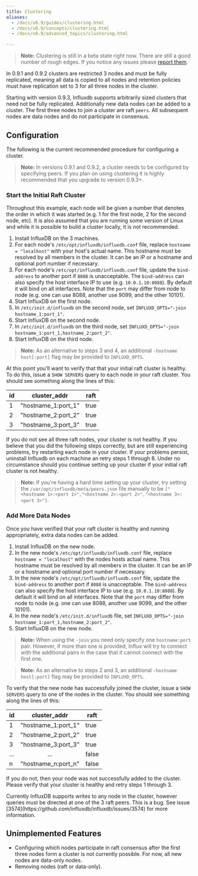 ```yaml
---
title: Clustering
aliases:
  - /docs/v0.9/guides/clustering.html
  - /docs/v0.9/concepts/clustering.html
  - /docs/v0.9/advanced_topics/clustering.html

---
```


> **Note:** Clustering is still in a beta state right now. There are still a good number of rough edges. If you notice any issues please [report them](https://github.com/influxdb/influxdb/issues/new).

In 0.9.1 and 0.9.2 clusters are restricted 3 nodes and must be fully replicated, meaning all data is copied to all nodes and retention policies must have replication set to 3 for all three nodes in the cluster.

Starting with version 0.9.3, Influxdb supports arbitrarily sized clusters that need not be fully replicated. Additionally new data nodes can be added to a cluster. The first three nodes to join a cluster are raft `peers`. All subsequent nodes are data nodes and do not participate in consensus.
## Configuration
The following is the current recommended procedure for configuring a cluster.

> **Note:** In versions 0.9.1 and 0.9.2, a cluster needs to be configured by specifying peers. If you plan on using clustering it is highly recommended that you upgrade to version 0.9.3+.

### Start the Initial Raft Cluster

Throughout this example, each node will be given a number that denotes the order in which it was started (e.g. 1 for the first node, 2 for the second node, etc). It is also assumed that you are running some version of Linux and while it is possible to build a cluster locally, it is not recommended.

1. Install InfluxDB on the 3 machines.
2. For each node's `/etc/opt/influxdb/influxdb.conf` file, replace `hostname = "localhost"` with your host's actual name. This hostname must be resolved by all members in the cluster. It can be an IP or a hostname and optional port number if necessary.
3. For each node's `/etc/opt/influxdb/influxdb.conf` file, update the `bind-address` to another port if `8088` is unacceptable. The `bind-address` can also specify the host interface IP to use (e.g. `10.0.1.10:8088`). By default it will bind on all interfaces. Note that the `port` may differ from node to node (e.g. one can use 8088, another use 9099, and the other 10101).
4. Start InfluxDB on the first node.
5. In `/etc/init.d/influxdb` on the second node, set `INFLUXD_OPTS="-join hostname_1:port_1"`.
6. Start InfluxDB on the second node.
7. In `/etc/init.d/influxdb` on the third node, set `INFLUXD_OPTS="-join hostname_1:port_1,hostname_2:port_2"`.
8. Start InfluxDB on the third node.

> **Note:** As an alternative to steps 3 and 4, an additional `-hostname host[:port]` flag may be provided to `INFLUXD_OPTS`.

At this point you'll want to verify that that your initial raft cluster is healthy. To do this, issue a `SHOW SERVERS` query to each node in your raft cluster. You should see something along the lines of this:

| id | cluster_addr | raft |
|----|--------------|------|
|  1 | "hostname_1:port_1" |  true |
|  2 | "hostname_2:port_2" |  true |
|  3 | "hostname_3:port_3" |  true |

If you do not see all three raft nodes, your cluster is not healthy. If you believe that you did the following steps correctly, but are still experiencing problems, try restarting each node in your cluster. If your problems persist, uninstall Influxdb on each machine an retry steps 1 through 8. Under no circumstance should you continue setting up your cluster if your initial raft cluster is not healthy.

> **Note:** If you're having a hard time setting up your cluster, try setting the `/var/opt/influxdb/meta/peers.json` file manually to be `["<hostname 1>:<port 1>","<hostname 2>:<port 2>","<hostname 3>:<port 3>"]`.

### Add More Data Nodes

Once you have verified that your raft cluster is healthy and running appropriately, extra data nodes can be added.

1. Install InfluxDB on the new node.
2. In the new node's `/etc/opt/influxdb/influxdb.conf` file, replace `hostname = "localhost"` with the nodes hosts actual name. This hostname must be resolved by all members in the cluster. It can be an IP or a hostname and optional port number if necessary.
3. In the new node's `/etc/opt/influxdb/influxdb.conf` file, update the `bind-address` to another port if `8088` is unacceptable. The `bind-address` can also specify the host interface IP to use (e.g. `10.0.1.10:8088`). By default it will bind on all interfaces. Note that the `port` may differ from node to node (e.g. one can use 8088, another use 9099, and the other 10101).
4. In the new node's `/etc/init.d/influxdb` file, set `INFLUXD_OPTS="-join hostname_1:port_1,hostname_2:port_2"`.
5. Start InfluxDB on the new node.

> **Note:** When using the `-join` you need only specify one `hostname:port` pair. However, if more than one is provided, Influx will try to connect with the additional pairs in the case that it cannot connect with the first one.


> **Note:** As an alternative to steps 2 and 3, an additional `-hostname host[:port]` flag may be provided to `INFLUXD_OPTS`.

To verify that the new node has successfully joined the cluster, issue a `SHOW SERVERS` query to one of the nodes in the cluster. You should see something along the lines of this:

| id | cluster_addr | raft |
|----|:--------------:|------|
|  1 | "hostname_1:port_1" |  true  |
|  2 | "hostname_2:port_2" |  true  |
|  3 | "hostname_3:port_3" |  true  |
| ...|        ...                  |  false |
|  n | "hostname_n:port_n" |  false |

If you do not, then your node was not successfully added to the cluster. Please verify that your cluster is healthy and retry steps 1 through 3.

<dt> Currently InfluxDB supports writes to any node in the cluster, however queries must be directed at one of the 3 raft peers. This is a bug. See issue [3574](https://github.com/influxdb/influxdb/issues/3574) for more information.</dt>

## Unimplemented Features

* Configuring which nodes participate in raft consensus after the first three nodes form a cluster is not currently possible. For now, all new nodes are data-only nodes.
* Removing nodes (raft or data-only).  

